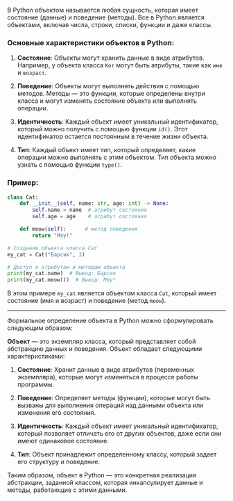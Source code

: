 В Python объектом называется любая сущность, которая имеет состояние (данные) и поведение (методы). Все в Python является объектами, включая числа, строки, списки, функции и даже классы. 

### Основные характеристики объектов в Python:

1. **Состояние**: Объекты могут хранить данные в виде атрибутов. Например, у объекта класса `Кот` могут быть атрибуты, такие как `имя` и `возраст`.

2. **Поведение**: Объекты могут выполнять действия с помощью методов. Методы — это функции, которые определены внутри класса и могут изменять состояние объекта или выполнять операции.

3. **Идентичность**: Каждый объект имеет уникальный идентификатор, который можно получить с помощью функции `id()`. Этот идентификатор остается постоянным в течение жизни объекта.

4. **Тип**: Каждый объект имеет тип, который определяет, какие операции можно выполнять с этим объектом. Тип объекта можно узнать с помощью функции `type()`.

### Пример:

```python
class Cat:
    def __init__(self, name: str, age: int) -> None:
        self.name = name  # атрибут состояния
        self.age = age    # атрибут состояния

    def meow(self):      # метод поведения
        return "Мяу!"

# Создание объекта класса Cat
my_cat = Cat("Барсик", 3)

# Доступ к атрибутам и методам объекта
print(my_cat.name)  # Вывод: Барсик
print(my_cat.meow())  # Вывод: Мяу!
```

В этом примере `my_cat` является объектом класса `Cat`, который имеет состояние (имя и возраст) и поведение (метод `meow`).

---

Формальное определение объекта в Python можно сформулировать следующим образом:

**Объект** — это экземпляр класса, который представляет собой абстракцию данных и поведения. Объект обладает следующими характеристиками:

1. **Состояние**: Хранит данные в виде атрибутов (переменных экземпляра), которые могут изменяться в процессе работы программы.

2. **Поведение**: Определяет методы (функции), которые могут быть вызваны для выполнения операций над данными объекта или изменения его состояния.

3. **Идентичность**: Каждый объект имеет уникальный идентификатор, который позволяет отличать его от других объектов, даже если они имеют одинаковое состояние.

4. **Тип**: Объект принадлежит определенному классу, который задает его структуру и поведение.

Таким образом, объект в Python — это конкретная реализация абстракции, заданной классом, которая инкапсулирует данные и методы, работающие с этими данными.